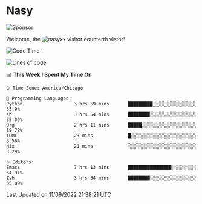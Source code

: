 # Nasy

<!--
<p align="center">
<img height="200" src="https://github-readme-stats.vercel.app/api?username=nasyxx&count_private=true&show_icons=true&theme=dracula&include_all_commits=true"/>
<img height="200" src="https://github-readme-stats.vercel.app/api/top-langs/?username=nasyxx&theme=dracula&hide=html,jupyter+notebook&count_private=true&show_icons=true"/>
</p>

  
----------------
-->

![Sponsor](https://img.shields.io/static/v1.svg?label=Sponsor&message=%E2%9D%A4&logo=GitHub&style=flat&color=pink)
 
Welcome, the ![nasyxx visitor counter](https://count.getloli.com/get/@nasyxx?theme=rule34)th vistor!
 
<!--START_SECTION:waka-->
![Code Time](http://img.shields.io/badge/Code%20Time-2%2C625%20hrs%2011%20mins-blue)

![Lines of code](https://img.shields.io/badge/From%20Hello%20World%20I%27ve%20Written-5%20Million%20lines%20of%20code-blue)

📊 **This Week I Spent My Time On** 

```text
⌚︎ Time Zone: America/Chicago

💬 Programming Languages: 
Python                   3 hrs 59 mins       █████████░░░░░░░░░░░░░░░░   35.9% 
sh                       3 hrs 54 mins       ████████░░░░░░░░░░░░░░░░░   35.09% 
Org                      2 hrs 11 mins       █████░░░░░░░░░░░░░░░░░░░░   19.72% 
TOML                     23 mins             █░░░░░░░░░░░░░░░░░░░░░░░░   3.56% 
Nix                      21 mins             ░░░░░░░░░░░░░░░░░░░░░░░░░   3.29%

🔥 Editors: 
Emacs                    7 hrs 13 mins       ████████████████░░░░░░░░░   64.91% 
Zsh                      3 hrs 54 mins       ████████░░░░░░░░░░░░░░░░░   35.09%

```


 Last Updated on 11/09/2022 21:38:21 UTC
<!--END_SECTION:waka-->

<!-- ![visitors](https://visitor-badge.laobi.icu/badge?page_id=nasyxx.nasyxx) -->

